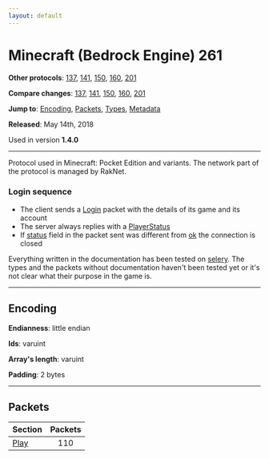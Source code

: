 ```yaml
---
layout: default
---
```


# Minecraft (Bedrock Engine) 261

**Other protocols**: [137](./bedrock261), [141](./bedrock261), [150](./bedrock261), [160](./bedrock261), [201](./bedrock261)

**Compare changes**: [137](../diff/bedrock/137-261), [141](../diff/bedrock/141-261), [150](../diff/bedrock/150-261), [160](../diff/bedrock/160-261), [201](../diff/bedrock/201-261)

**Jump to**: [Encoding](#encoding), [Packets](#packets), [Types](bedrock261/types), [Metadata](bedrock261/metadata)

**Released**: May 14th, 2018

Used in version **1.4.0**

-----
Protocol used in Minecraft: Pocket Edition and variants. The network part of the protocol is managed by RakNet.

### Login sequence
+ The client sends a [Login](play/login) packet with the details of its game and its account
+ The server always replies with a [PlayerStatus](play/play-status)
+ If [status](play/play-status#status) field in the packet sent was different from [ok](#play/play-status#status) the connection is closed

Everything written in the documentation has been tested on [selery](https://github.com/sel-project/selery). The types and the packets without documentation haven't been tested yet or it's not clear what their purpose in the game is.

-----
## Encoding

**Endianness**: little endian

**Ids**: varuint

**Array's length**: varuint

**Padding**: 2 bytes

-----
## Packets

Section | Packets
---|:---:
[Play](bedrock261/play) | 110
